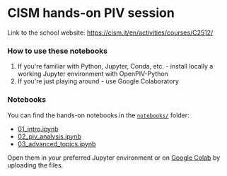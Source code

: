 # CISM hands-on PIV session
Link to the school website:
https://cism.it/en/activities/courses/C2512/


### How to use these notebooks

1. If you're familiar with Python, Jupyter, Conda, etc. - install locally a working Jupyter environment with OpenPIV-Python
2. If you're just playing around - use Google Colaboratory

### Notebooks

You can find the hands-on notebooks in the [`notebooks/`](notebooks/) folder:

- [01_intro.ipynb](notebooks/01_intro.ipynb)
- [02_piv_analysis.ipynb](notebooks/02_piv_analysis.ipynb)
- [03_advanced_topics.ipynb](notebooks/03_advanced_topics.ipynb)

Open them in your preferred Jupyter environment or on [Google Colab](https://colab.research.google.com/) by uploading the files.






